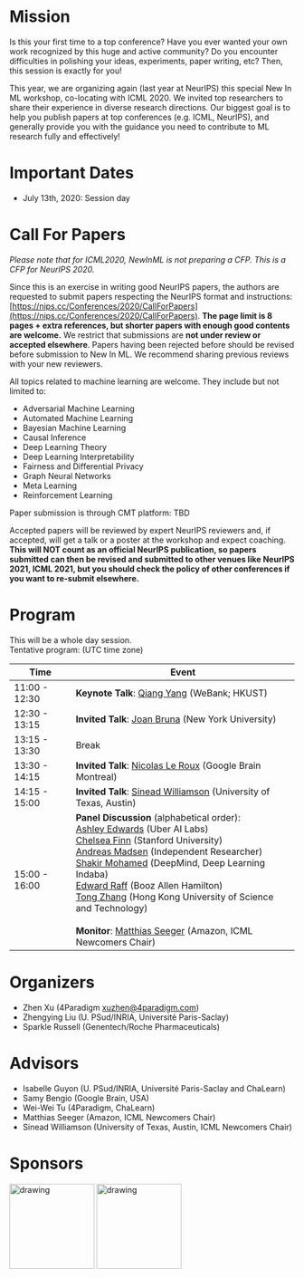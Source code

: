 # Mission

Is this your first time to a top conference? Have you ever wanted your own work recognized by this huge and active community? Do you encounter difficulties in polishing your ideas, experiments, paper writing, etc? Then, this session is exactly for you!

This year, we are organizing again (last year at NeurIPS) this special New In ML workshop, co-locating with ICML 2020. We invited top  researchers to share their experience in diverse research directions. Our biggest goal is to help you publish papers at top conferences (e.g. ICML, NeurIPS), and generally provide you with the guidance you need to contribute to ML research fully and effectively!  

# Important Dates

- July 13th, 2020: Session day


# Call For Papers

*Please note that for ICML2020, NewInML is not preparing a CFP. This is a CFP for NeurIPS 2020.*

Since this is an exercise in writing good NeurIPS papers, the authors are requested to submit papers respecting the NeurIPS format and instructions: [https://nips.cc/Conferences/2020/CallForPapers](https://nips.cc/Conferences/2020/CallForPapers). **The page limit is 8 pages + extra references, but shorter papers with enough good contents are welcome.** We restrict that submissions are **not under review or accepted elsewhere**. Papers having been rejected before should be revised before submission to New In ML. We recommend sharing previous reviews with your new reviewers.

All topics related to machine learning are welcome. They include but not limited to:
- Adversarial Machine Learning
- Automated Machine Learning
- Bayesian Machine Learning
- Causal Inference
- Deep Learning Theory
- Deep Learning Interpretability
- Fairness and Differential Privacy
- Graph Neural Networks
- Meta Learning
- Reinforcement Learning


Paper submission is through CMT platform: TBD

Accepted papers will be reviewed by expert NeurIPS reviewers and, if accepted, will get a talk or a poster at the workshop and expect coaching. <b> This will NOT count as an official NeurIPS publication, so papers submitted can then be revised and submitted to other venues like NeurIPS 2021, ICML 2021, but you should check the policy of other conferences if you want to re-submit elsewhere.</b>


# Program

This will be a whole day session. <br>
Tentative program: (UTC time zone)

|**Time** | **Event**|
|-|--------------------------------------------------|
|11:00 - 12:30| **Keynote Talk**: [Qiang Yang](http://www.cs.ust.hk/~qyang/) (WeBank; HKUST)|
|12:30 - 13:15| **Invited Talk**: [Joan Bruna](https://cims.nyu.edu/~bruna/) (New York University)|
|13:15 - 13:30| Break|
|13:30 - 14:15| **Invited Talk**: [Nicolas Le Roux](http://nicolas.le-roux.name/) (Google Brain Montreal)|
|14:15 - 15:00| **Invited Talk**: [Sinead Williamson](https://sinead.github.io/index.html) (University of Texas, Austin)|
|15:00 - 16:00| **Panel Discussion** (alphabetical order): <br> [Ashley Edwards](https://ashedwards.github.io/) (Uber AI Labs) <br> [Chelsea Finn](http://ai.stanford.edu/~cbfinn/) (Stanford University) <br> [Andreas Madsen](https://andreasmadsen.github.io/) (Independent Researcher) <br> [Shakir Mohamed](https://shakirm.com/) (DeepMind, Deep Learning Indaba) <br> [Edward Raff](https://www.edwardraff.com/) (Booz Allen Hamilton) <br> [Tong Zhang](http://tongzhang-ml.org/) (Hong Kong University of Science and Technology) <br><br>**Monitor**: [Matthias Seeger](https://mseeger.github.io/) (Amazon, ICML Newcomers Chair)|

# Organizers

* Zhen Xu (4Paradigm [xuzhen@4paradigm.com](xuzhen@4paradigm.com))
* Zhengying Liu (U. PSud/INRIA, Université Paris-Saclay)
* Sparkle Russell (Genentech/Roche Pharmaceuticals)

# Advisors

* Isabelle Guyon (U. PSud/INRIA, Université Paris-Saclay and ChaLearn)
* Samy Bengio (Google Brain, USA)
* Wei-Wei Tu (4Paradigm, ChaLearn)
* Matthias Seeger (Amazon, ICML Newcomers Chair)
* Sinead Williamson (University of Texas, Austin, ICML Newcomers Chair)

# Sponsors

<img src="http://ccc.inaoep.mx/~hugojair/imgs/4p.png" alt="drawing" width="150"/>
<img src="http://sunai.uoc.edu/chalearnLAP/img/ChalearnLogo.png" alt="drawing" width="150"/>
